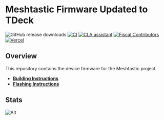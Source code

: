 # Meshtastic Firmware Updated to TDeck

![GitHub release downloads](https://img.shields.io/github/downloads/meshtastic/firmware/total)
[![CI](https://img.shields.io/github/actions/workflow/status/meshtastic/firmware/main_matrix.yml?branch=master&label=actions&logo=github&color=yellow)](https://github.com/meshtastic/firmware/actions/workflows/ci.yml)
[![CLA assistant](https://cla-assistant.io/readme/badge/meshtastic/firmware)](https://cla-assistant.io/meshtastic/firmware)
[![Fiscal Contributors](https://opencollective.com/meshtastic/tiers/badge.svg?label=Fiscal%20Contributors&color=deeppink)](https://opencollective.com/meshtastic/)
[![Vercel](https://img.shields.io/static/v1?label=Powered%20by&message=Vercel&style=flat&logo=vercel&color=000000)](https://vercel.com?utm_source=meshtastic&utm_campaign=oss)

## Overview

This repository contains the device firmware for the Meshtastic project.

- **[Building Instructions](https://meshtastic.org/docs/development/firmware/build)**
- **[Flashing Instructions](https://meshtastic.org/docs/getting-started/flashing-firmware/)**

## Stats

![Alt](https://repobeats.axiom.co/api/embed/a92f097d9197ae853e780ec53d7d126e545629ab.svg "Repobeats analytics image")
